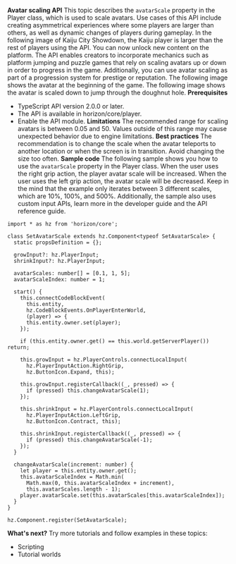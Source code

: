 **Avatar scaling API**
This topic describes the `avatarScale` property in the Player class, which is used to scale avatars. Use cases of this API include creating asymmetrical experiences where some players are larger than others, as well as dynamic changes of players during gameplay.
In the following image of Kaiju City Showdown, the Kaiju player is larger than the rest of players using the API.
You can now unlock new content on the platform. The API enables creators to incorporate mechanics such as platform jumping and puzzle games that rely on scaling avatars up or down in order to progress in the game. Additionally, you can use avatar scaling as part of a progression system for prestige or reputation.
The following image shows the avatar at the beginning of the game.
The following image shows the avatar is scaled down to jump through the doughnut hole.
**Prerequisites**
* TypeScript API version 2.0.0 or later.
* The API is available in horizon/core/player.
* Enable the API module.
**Limitations**
The recommended range for scaling avatars is between 0.05 and 50. Values outside of this range may cause unexpected behavior due to engine limitations.
**Best practices**
The recommendation is to change the scale when the avatar teleports to another location or when the screen is in transition. Avoid changing the size too often.
**Sample code**
The following sample shows you how to use the `avatarScale` property in the Player class. When the user uses the right grip action, the player avatar scale will be increased. When the user uses the left grip action, the avatar scale will be decreased. Keep in the mind that the example only iterates between 3 different scales, which are 10%, 100%, and 500%. Additionally, the sample also uses custom input APIs, learn more in the developer guide and the API reference guide.

```
import * as hz from 'horizon/core';

class SetAvatarScale extends hz.Component<typeof SetAvatarScale> {
  static propsDefinition = {};

  growInput?: hz.PlayerInput;
  shrinkInput?: hz.PlayerInput;

  avatarScales: number[] = [0.1, 1, 5];
  avatarScaleIndex: number = 1;

  start() {
    this.connectCodeBlockEvent(
      this.entity,
      hz.CodeBlockEvents.OnPlayerEnterWorld,
      (player) => {
      this.entity.owner.set(player);
    });

    if (this.entity.owner.get() == this.world.getServerPlayer()) return;

    this.growInput = hz.PlayerControls.connectLocalInput(
      hz.PlayerInputAction.RightGrip,
      hz.ButtonIcon.Expand, this);

    this.growInput.registerCallback((_, pressed) => {
      if (pressed) this.changeAvatarScale(1);
    });

    this.shrinkInput = hz.PlayerControls.connectLocalInput(
      hz.PlayerInputAction.LeftGrip,
      hz.ButtonIcon.Contract, this);

    this.shrinkInput.registerCallback((_, pressed) => {
      if (pressed) this.changeAvatarScale(-1);
    });
  }

  changeAvatarScale(increment: number) {
    let player = this.entity.owner.get();
    this.avatarScaleIndex = Math.min(
      Math.max(0, this.avatarScaleIndex + increment),
      this.avatarScales.length - 1);
    player.avatarScale.set(this.avatarScales[this.avatarScaleIndex]);
  }
}

hz.Component.register(SetAvatarScale);
```

**What's next?**
Try more tutorials and follow examples in these topics:
* Scripting
* Tutorial worlds